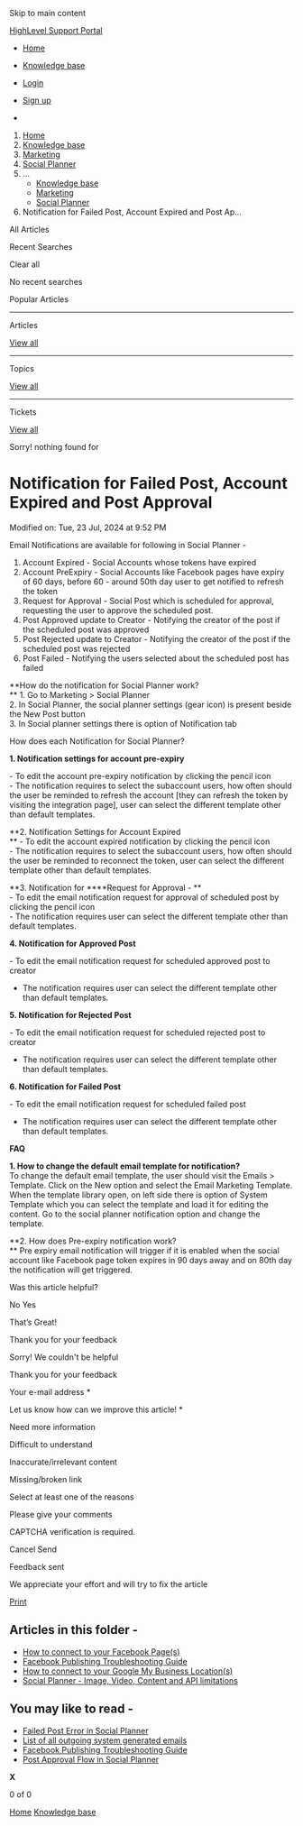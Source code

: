 Skip to main content

[ HighLevel Support Portal ](https://help.gohighlevel.com)

  * [ Home ](/support/home)
  * [ Knowledge base ](/support/solutions)

  * [Login](/support/login)
  * [Sign up](/support/signup)
  * 

  1. [Home](/support/home)
  2. [Knowledge base](/support/solutions)
  3. [Marketing](/support/solutions/48000449565)
  4. [Social Planner](/support/solutions/folders/48000684282)
  5. ... 
     * [Knowledge base](/support/solutions)
     * [Marketing](/support/solutions/48000449565)
     * [Social Planner](/support/solutions/folders/48000684282)
  6. Notification for Failed Post, Account Expired and Post Ap...

All  Articles 

Recent Searches

Clear all

No recent searches

Popular Articles

* * *

Articles

[View all](/support/search/solutions)

* * *

Topics

[View all](/support/search/topics)

* * *

Tickets

[View all](/support/search/tickets)

Sorry! nothing found for   

# Notification for Failed Post, Account Expired and Post Approval

Modified on: Tue, 23 Jul, 2024 at 9:52 PM

Email Notifications are available for following in Social Planner -  

  1. Account Expired - Social Accounts whose tokens have expired
  2. Account PreExpiry - Social Accounts like Facebook pages have expiry of 60 days, before 60 - around 50th day user to get notified to refresh the token
  3. Request for Approval - Social Post which is scheduled for approval, requesting the user to approve the scheduled post.
  4. Post Approved update to Creator - Notifying the creator of the post if the scheduled post was approved
  5. Post Rejected update to Creator - Notifying the creator of the post if the scheduled post was rejected
  6. Post Failed - Notifying the users selected about the scheduled post has failed

**How do the notification for Social Planner work?  
** 1\. Go to Marketing > Social Planner  
2\. In Social Planner, the social planner settings (gear icon) is present beside the New Post button  
3\. In Social planner settings there is option of Notification tab

How does each Notification for Social Planner?  
  
**1\. Notification settings for account pre-expiry**  
  
\- To edit the account pre-expiry notification by clicking the pencil icon  
\- The notification requires to select the subaccount users, how often should the user be reminded to refresh the account [they can refresh the token by visiting the integration page], user can select the different template other than default templates.  

**2\. Notification Settings for Account Expired  
** \- To edit the account expired notification by clicking the pencil icon  
\- The notification requires to select the subaccount users, how often should the user be reminded to reconnect the token, user can select the different template other than default templates.  

**3\. Notification for  ****Request for Approval -  **  
\-  To edit the email notification request for approval of scheduled post by clicking the pencil icon  
\- The notification requires user can select the different template other than default templates.  

**4\. Notification for Approved Post**

\-  To edit the email notification request for scheduled approved post to creator  
- The notification requires user can select the different template other than default templates.  

**5\. Notification for Rejected Post**

\-  To edit the email notification request for scheduled rejected post to creator  
- The notification requires user can select the different template other than default templates.  

**6\. Notification for Failed Post**

\-  To edit the email notification request for scheduled failed post  
- The notification requires user can select the different template other than default templates.  

**FAQ**  
  
**1\. How to change the default email template for notification?**  
To change the default email template, the user should visit the Emails > Template. Click on the New option and select the Email Marketing Template. When the template library open, on left side there is option of System Template which you can select the template and load it for editing the content. Go to the social planner notification option and change the template.  

 **2\. How does Pre-expiry notification work?  
** Pre expiry email notification will trigger if it is enabled when the social account like Facebook page token expires in 90 days away and on 80th day the notification will get triggered.

Was this article helpful?

No  Yes 

That’s Great!

Thank you for your feedback

Sorry! We couldn't be helpful

Thank you for your feedback

Your e-mail address *

Let us know how can we improve this article! *

Need more information 

Difficult to understand 

Inaccurate/irrelevant content 

Missing/broken link 

Select at least one of the reasons 

Please give your comments 

CAPTCHA verification is required. 

Cancel  Send 

Feedback sent

We appreciate your effort and will try to fix the article

[Print](javascript:print\(\))

## Articles in this folder -

  * [How to connect to your Facebook Page(s)](/support/solutions/articles/48001210327-how-to-connect-to-your-facebook-page-s-)
  * [Facebook Publishing Troubleshooting Guide](/support/solutions/articles/48001210328-facebook-publishing-troubleshooting-guide)
  * [How to connect to your Google My Business Location(s)](/support/solutions/articles/48001210325-how-to-connect-to-your-google-my-business-location-s-)
  * [Social Planner - Image, Video, Content and API limitations](/support/solutions/articles/48001210585-social-planner-image-video-content-and-api-limitations)

## You may like to read -

  * [Failed Post Error in Social Planner](/support/solutions/articles/48001218255-failed-post-error-in-social-planner)
  * [List of all outgoing system generated emails](/support/solutions/articles/48001209235-list-of-all-outgoing-system-generated-emails)
  * [Facebook Publishing Troubleshooting Guide](/support/solutions/articles/48001210328-facebook-publishing-troubleshooting-guide)
  * [Post Approval Flow in Social Planner](/support/solutions/articles/48001229834-post-approval-flow-in-social-planner)

**X**

0 of 0 []()

[Home](/support/home) [Knowledge base](/support/solutions)
